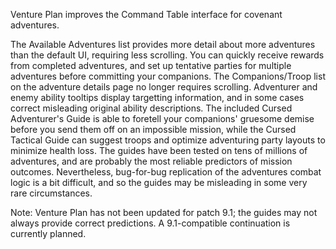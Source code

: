 Venture Plan improves the Command Table interface for covenant adventures.

The Available Adventures list provides more detail about more adventures than the default UI, requiring less scrolling.
You can quickly receive rewards from completed adventures, and set up tentative parties for multiple adventures before committing your companions.
The Companions/Troop list on the adventure details page no longer requires scrolling.
Adventurer and enemy ability tooltips display targetting information, and in some cases correct misleading original ability descriptions.
The included Cursed Adventurer's Guide is able to foretell your companions' gruesome demise before you send them off on an impossible mission, while the Cursed Tactical Guide can suggest troops and optimize adventuring party layouts to minimize health loss. The guides have been tested on tens of millions of adventures, and are probably the most reliable predictors of mission outcomes. Nevertheless, bug-for-bug replication of the adventures combat logic is a bit difficult, and so the guides may be misleading in some very rare circumstances.

Note: Venture Plan has not been updated for patch 9.1; the guides may not always provide correct predictions. A 9.1-compatible continuation is currently planned.